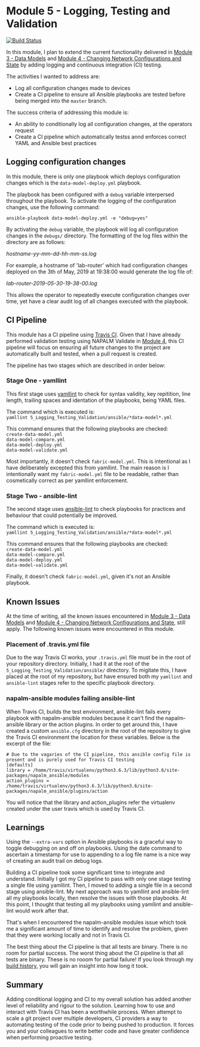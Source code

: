 # Module 5 - Logging, Testing and Validation #

[![Build Status](https://travis-ci.org/writememe/BlgNetAutoSol.svg?branch=master)](https://travis-ci.org/writememe/BlgNetAutoSol)

In this module, I plan to extend the current functionality delivered in [Module 3 - Data Models](https://github.com/writememe/BlgNetAutoSol/tree/master/3_Data_Models) and [Module 4 - Changing Network Configurations and State](https://github.com/writememe/BlgNetAutoSol/blob/master/4_Net_Configs_And_State) by adding logging and continuous integration (CI) testing.

The activities I wanted to address are:  
- Log all configuration changes made to devices
- Create a CI pipeline to ensure all Ansible playbooks are tested before being merged into the `master` branch.

The success criteria of addressing this module is:
- An ability to conditionally log all configuration changes, at the operators request
- Create a CI pipeline which automatically testss annd enforces correct YAML and Ansible best practices

## Logging configuration changes ##

In this module, there is only one playbook which deploys configuration changes which is the `data-model-deploy.yml` playbook.

The playbook has been configured with a `debug` variable interpersed throughout the playbook. To activate the logging of the configuration changes, use the following command:

`ansible-playbook data-model-deploy.yml -e "debug=yes"`

By activating the `debug` variable, the playbook will log all configuration changes in the `debugs/` directory. The formatting of the log files within the directory are as follows:  

*hostname-yy-mm-dd-hh-mm-ss.log*  

For example, a hostname of 'lab-router' which had configuration changes deployed on the 3th of May, 2019 at 19:38:00 would generate the log file of:  

*lab-router-2019-05-30-19-38-00.log*

This allows the operator to repeatedly execute configuration changes over time, yet have a clear audit log of all changes executed with the playbook.

## CI Pipeline ##

This module has a CI pipeline using [Travis CI](https://travis-ci.org/). Given that I have already performed validation testing using NAPALM Validate in [Module 4](https://github.com/writememe/BlgNetAutoSol/blob/master/4_Net_Configs_And_State), this CI pipeline will focus on ensuring all future changes to the project are automatically built and tested, when a pull request is created.

The pipeline has two stages which are described in order below:

### Stage One - yamllint ###

This first stage uses [yamllint](https://github.com/adrienverge/yamllint) to check for syntax validity, key repitition, line length, trailing spaces and identation of the playbooks, being YAML files.

The command which is executed is:  
`yamllint 5_Logging_Testing_Validation/ansible/*data-model*.yml` 

This command ensures that the following playbooks are checked:   
`create-data-model.yml`    
`data-model-compare.yml`  
`data-model-deploy.yml`  
`data-model-validate.yml`  

Most importantly, it doesn't check `fabric-model.yml`. This is intentional as I have deliberately excepted this from yamllint. The main reason is I intentionally want my `fabric-model.yml` file to be readable, rather than cosmetically correct as per yamllint enforcement.

### Stage Two - ansible-lint ###

The second stage uses [ansible-lint](https://github.com/ansible/ansible-lint) to check playbooks for practices and behaviour that could potentially be improved.

The command which is executed is:  
`yamllint 5_Logging_Testing_Validation/ansible/*data-model*.yml`  

This command ensures that the following playbooks are checked:  
`create-data-model.yml`    
`data-model-compare.yml`  
`data-model-deploy.yml`  
`data-model-validate.yml`  

Finally, it doesn't check `fabric-model.yml`, given it's not an Ansible playbook.

## Known Issues ##

At the time of writing, all the known issues encountered in [Module 3 - Data Models](https://github.com/writememe/BlgNetAutoSol/tree/master/3_Data_Models) and [Module 4 - Changing Network Configurations and State](https://github.com/writememe/BlgNetAutoSol/blob/master/4_Net_Configs_And_State), still apply. The following known issues were encountered in this module.

### Placement of .travis.yml file ###

Due to the way Travis CI works, your `.travis.yml` file must be in the root of your repository directory. Initially, I had it at the root of the `5_Logging_Testing_Validation/ansible/` directory. To migitate this, I have placed at the root of my repository, but have ensured both my `yamllint` and `ansible-lint` stages refer to the specific playbook directory.

### napalm-ansible modules failing ansible-lint ###

When Travis CI, builds the test environment, ansible-lint fails every playbook with napalm-ansible modules because it can't find the  napalm-ansible library or the action plugins. In order to get around this, I have created a custom `ansible.cfg` directory in the root of the repository to give the Travis CI environment the location for these variables. Below is the excerpt of the file:  
```
# Due to the vagaries of the CI pipeline, this ansible config file is present and is purely used for Travis CI testing
[defaults]
library = /home/travis/virtualenv/python3.6.3/lib/python3.6/site-packages/napalm_ansible/modules
action_plugins = /home/travis/virtualenv/python3.6.3/lib/python3.6/site-packages/napalm_ansible/plugins/action
````
You will notice that the library and action_plugins refer the virtualenv created under the user travis which is used by Travis CI.

## Learnings

Using the `--extra-vars` option in Ansible playbooks is a graceful way to toggle debugging on and off on playbooks. Using the date command to ascertain a timestamp for use to appending to a log file name is a nice way of creating an audit trail on debug logs.  

Building a CI pipeline took some significant time to integrate and understand. Initially I got my CI pipeline to pass with only one stage testing a single file using yamllint. Then, I moved to adding a single file in a second stage using ansible-lint. My next approach was to yamllint and ansible-lint all my playbooks locally, then resolve the issues with those playbooks. At this point, I thought that testing all my playbooks using yamllint and ansible-lint would work after that.  

That's when I encountered the napalm-ansible modules issue which took me a significant amount of time to identify and resolve the problem, given that they were working locally and not in Travis CI. 

The best thing about the CI pipeline is that all tests are binary. There is no room for partial success. The worst thing about the CI pipeline is that all tests are binary. These is no rooom for partial failure! If you look through my [build history](https://travis-ci.org/writememe/BlgNetAutoSol/builds), you will gain an insight into how long it took.

## Summary

Adding conditional logging and CI to my overall solution has added another level of reliability and rigour to the solution. Learning how to use and interact with Travis CI has been a worthwhile process. When attempt to scale a git project over multiple developers, CI providers a way to automating testing of the code prior to being pushed to production. It forces you and your colleagues to write better code and have greater confidence when performing proactive testing.

